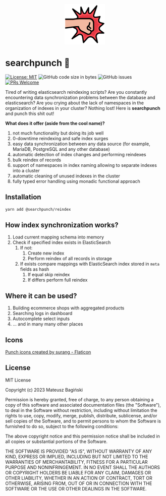<p align='center'>
  <img src='doc/logo.png' alt='Banner' width='128px'>
</p>

# searchpunch 👊

[![License: MIT](https://img.shields.io/badge/License-MIT-yellow.svg?style=flat-square)](https://opensource.org/licenses/MIT)
![GitHub code size in bytes](https://img.shields.io/github/languages/code-size/mati365/searchpunch?style=flat-square)
![GitHub issues](https://img.shields.io/github/issues/mati365/searchpunch?style=flat-square)
[![PRs Welcome](https://img.shields.io/badge/PRs-welcome-brightgreen.svg?style=flat-square)](http://makeapullrequest.com)

Tired of writing elasticsearch reindexing scripts? Are you constantly encountering data synchronization problems between the database and elasticsearch? Are you crying about the lack of namespaces in the organization of indexes in your cluster? Nothing lost! Here is **searchpunch** and punch this shit out!

**What does it offer (aside from the cool name)?**

   1. not much functionality but doing its job well
   2. 0-downtime reindexing and safe index surges
   3. easy data synchronization between any data source (for example, MariaDB, PostgreSQL and any other database)
   4. automatic detection of index changes and performing reindexes
   5. bulk reindex of records
   6. support of namespaces in index naming allowing to separate indexes into a cluster
   7. automatic cleaning of unused indexes in the cluster
   8. fully typed error handling using monadic functional approach

## Installation

```bash
yarn add @searchpunch/reindex
```

## How index synchronization works?

1. Load current mapping schema into memory
2. Check if specified index exists in ElasticSearch
   1. If not:
      1. Create new index
      2. Perform reindex of all records in storage
   2. If exists compare mappings with ElasticSearch index stored in `meta` fields as hash
      1. If equal skip reindex
      2. If differs perform full reindex

## Where it can be used?

1. Building ecommerce shops with aggregated products
2. Searching logs in dashboard
3. Autocomplete select inputs
4. ... and in many many other places

## Icons

[Punch icons created by surang - Flaticon](https://www.flaticon.com/free-icons/punch)

## License

MIT License

Copyright (c) 2023 Mateusz Bagiński

Permission is hereby granted, free of charge, to any person obtaining a copy
of this software and associated documentation files (the "Software"), to deal
in the Software without restriction, including without limitation the rights
to use, copy, modify, merge, publish, distribute, sublicense, and/or sell
copies of the Software, and to permit persons to whom the Software is
furnished to do so, subject to the following conditions:

The above copyright notice and this permission notice shall be included in all
copies or substantial portions of the Software.

THE SOFTWARE IS PROVIDED "AS IS", WITHOUT WARRANTY OF ANY KIND, EXPRESS OR
IMPLIED, INCLUDING BUT NOT LIMITED TO THE WARRANTIES OF MERCHANTABILITY,
FITNESS FOR A PARTICULAR PURPOSE AND NONINFRINGEMENT. IN NO EVENT SHALL THE
AUTHORS OR COPYRIGHT HOLDERS BE LIABLE FOR ANY CLAIM, DAMAGES OR OTHER
LIABILITY, WHETHER IN AN ACTION OF CONTRACT, TORT OR OTHERWISE, ARISING FROM,
OUT OF OR IN CONNECTION WITH THE SOFTWARE OR THE USE OR OTHER DEALINGS IN THE
SOFTWARE.
